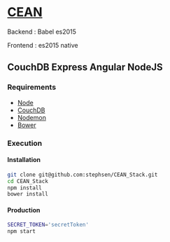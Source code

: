 # [CEAN](http://www.ceanjs.org/)

Backend : Babel es2015

Frontend : es2015 native

## CouchDB Express Angular NodeJS

### Requirements

-   [Node](https://doc.ubuntu-fr.org/nodejs#depuis_un_ppa)
-   [CouchDB](http://couchdb.apache.org/)
-   [Nodemon](http://nodemon.io/)
-   [Bower](https://bower.io/)

### Execution

#### Installation

```bash
git clone git@github.com:stephsen/CEAN_Stack.git
cd CEAN_Stack
npm install
bower install
```


#### Production

```bash
SECRET_TOKEN='secretToken'
npm start
```
